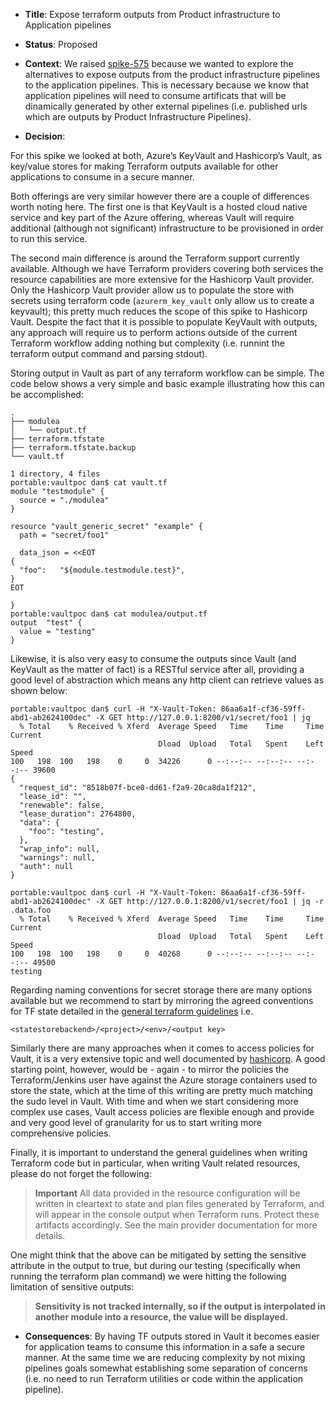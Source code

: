 * **Title**: Expose terraform outputs from Product infrastructure to Application pipelines

* **Status**: Proposed

* **Context**: We raised [spike-575](https://contino.tpondemand.com/entity/575) because we wanted to explore the alternatives to expose outputs from the product infrastructure pipelines to the application pipelines. This is necessary because we know that application pipelines will need to consume artificats that will be dinamically generated by other external pipelines (i.e. published urls which are outputs by Product Infrastructure Pipelines).

* **Decision**: 

For this spike we looked at both, Azure’s KeyVault and Hashicorp’s Vault, as key/value stores for making Terraform outputs available for other applications to consume in a secure manner.

Both offerings are very similar however there are a couple of differences worth noting here. The first one is that KeyVault is a hosted cloud native service and key part of the Azure offering, whereas Vault will require additional (although not significant) infrastructure to be provisioned in order to run this service.

The second main difference is around the Terraform support currently available. Although we have Terraform providers covering both services the resource capabilities are more extensive for the Hashicorp Vault provider. Only the Hashicorp Vault provider allow us to populate the store with secrets using terraform code (`azurerm_key_vault` only allow us to create a keyvault); this pretty much reduces the scope of this spike to Hashicorp Vault. Despite the fact that it is possible to populate KeyVault with outputs, any approach will require us to perform actions outside of the current Terraform workflow adding nothing but complexity (i.e. runnint the terraform output command and parsing stdout).

Storing output in Vault as part of any terraform workflow can be simple. The code below shows a very simple and basic example illustrating how this can be accomplished:

```code
.
├── modulea
│   └── output.tf
├── terraform.tfstate
├── terraform.tfstate.backup
└── vault.tf

1 directory, 4 files
portable:vaultpoc dan$ cat vault.tf
module "testmodule" {
  source = "./modulea"
}

resource "vault_generic_secret" "example" {
  path = "secret/foo1"

  data_json = <<EOT
{
  "foo":   "${module.testmodule.test}",
}
EOT

}
portable:vaultpoc dan$ cat modulea/output.tf
output  "test" {
  value = "testing"
}
```

Likewise, it is also very easy to consume the outputs since Vault (and KeyVault as the matter of fact) is a RESTful service after all, providing a good level of abstraction which means any http client can retrieve values as shown below:

```code
portable:vaultpoc dan$ curl -H "X-Vault-Token: 86aa6a1f-cf36-59ff-abd1-ab2624100dec" -X GET http://127.0.0.1:8200/v1/secret/foo1 | jq
  % Total    % Received % Xferd  Average Speed   Time    Time     Time  Current
                                 Dload  Upload   Total   Spent    Left  Speed
100   198  100   198    0     0  34226      0 --:--:-- --:--:-- --:--:-- 39600
{
  "request_id": "8518b07f-bce0-dd61-f2a9-20ca8da1f212",
  "lease_id": "",
  "renewable": false,
  "lease_duration": 2764800,
  "data": {
    "foo": "testing",
  },
  "wrap_info": null,
  "warnings": null,
  "auth": null
}

portable:vaultpoc dan$ curl -H "X-Vault-Token: 86aa6a1f-cf36-59ff-abd1-ab2624100dec" -X GET http://127.0.0.1:8200/v1/secret/foo1 | jq -r .data.foo
  % Total    % Received % Xferd  Average Speed   Time    Time     Time  Current
                                 Dload  Upload   Total   Spent    Left  Speed
100   198  100   198    0     0  40268      0 --:--:-- --:--:-- --:--:-- 49500
testing
```

Regarding naming conventions for secret storage there are many options available but we recommend to start by mirroring the agreed conventions for TF state detailed in the [general terraform guidelines](https://github.com/contino/moj-infrastructure-guidelines#storing-state) i.e. 
```code
<statestorebackend>/<project>/<env>/<output key>
```
Similarly there are many approaches when it comes to access policies for Vault, it is a very extensive topic and well documented by [hashicorp](https://www.vaultproject.io/docs/concepts/policies.html). A good starting point, however, would be - again - to mirror the policies the Terraform/Jenkins user have against the Azure storage containers used to store the state, which at the time of this writing are pretty much matching the sudo level in Vault. With time and when we start considering more complex use cases, Vault access policies are flexible enough and provide and very good level of granularity for us to start writing more comprehensive policies.

Finally, it is important to understand the general guidelines when writing Terraform code but in particular, when writing Vault related resources, please do not forget the following:

> **Important** All data provided in the resource configuration will be written in cleartext to state and plan files generated by Terraform, and will appear in the console output when Terraform runs. Protect these artifacts accordingly. See the main provider documentation for more details.

One might think that the above can be mitigated by setting the sensitive attribute in the output to true, but during our testing (specifically when running the terraform plan command) we were hitting the following limitation of sensitive outputs:

> **Sensitivity is not tracked internally, so if the output is interpolated in another module into a resource, the value will be displayed.**

* **Consequences**: By having TF outputs stored in Vault it becomes easier for application teams to consume this information in a safe a secure manner. At the same time we are reducing complexity by not mixing pipelines goals somewhat establishing some separation of concerns (i.e. no need to run Terraform utilities or code within the application pipeline).
